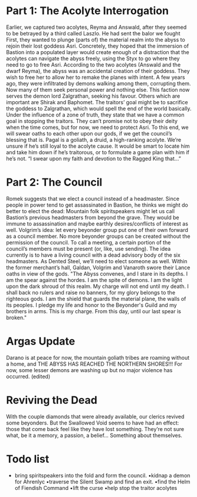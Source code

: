 # **Part 1: The Acolyte Interrogation** 
Earlier, we captured two acolytes, Reyma and Answald, after they seemed to be betrayed by a third called Laszlo. He had sent the balor we fought First, they wanted to plunge (parts of) the material realm into the abyss to rejoin their lost goddess Asri. Concretely, they hoped that the immersion of Bastion into a populated layer would create enough of a distraction that the acolytes can navigate the abyss freely, using the Styx to go where they need to go to free Asri. According to the two acolytes (Answald and the dwarf Reyma), the abyss was an accidental creation of their goddess. They wish to free her to allow her to remake the planes with intent. A few years ago, they were infiltrated by demons walking among them, corrupting them. Now many of them seek personal power and nothing else. This faction now serves the demon lord Zalgrathan, seeking his favour. Others which are important are Shirak and Baphomet. The traitors’ goal might be to sacrifice the goddess to Zalgrathan, which would spell the end of the world basically. Under the influence of a zone of truth, they state that we have a common goal in stopping the traitors. They can’t promise not to obey their deity when the time comes, but for now, we need to protect Asri. To this end, we will swear oaths to each other upon our gods, if we get the council’s blessing that is. Pagal is a goliath, a druid, a high-ranking acolyte. We’re unsure if he’s still loyal to the acolyte cause. It would be smart to locate him and take him down if he’s traitorous, or to formulate a game plan with him if he’s not. “I swear upon my faith and devotion to the Ragged King that…”
# **Part 2: The Council** 
Romek suggests that we elect a council instead of a headmaster. Since people in power tend to get assassinated in Bastion, he thinks we might do better to elect the dead: Mountain folk spiritspeakers might let us call Bastion’s previous headmasters from beyond the grave. They would be immune to assassination and maybe earthly desires/conflicts of interest as well. Volgrim’s idea: let every beyonder group put one of their own forward as a council member. No more beyonder groups can be created without the permission of the council. To call a meeting, a certain portion of the council’s members must be present (or, like, use sending). The idea currently is to have a living council with a dead advisory body of the six headmasters. As Dented Steel, we’ll need to elect someone as well. Within the former merchant’s hall, Galdan, Volgrim and Vanaroth swore their Lance oaths in view of the gods. "The Abyss convenes, and I stare in its depths. I am the spear against the hordes. I am the spite of demons. I am the light upon the dark shroud of this realm. My charge will not end until my death. I shall back no rulers and raise no banners, for my glory belongs to the righteous gods. I am the shield that guards the material plane, the walls of its peoples. I pledge my life and honor to the Beyonder's Guild and my brothers in arms. This is my charge. From this day, until our last spear is broken."

# **Argas Update** 
Darano is at peace for now, the mountain goliath tribes are roaming without a home, and THE ABYSS HAS REACHED THE NORTHERN SHORES!!! For now, some lesser demons are washing up but no major violence has occurred. (edited)
# **Reviving the Dead** 
With the couple diamonds that were already available, our clerics revived some beyonders. But the Swallowed Void seems to have had an effect: those that come back feel like they have lost something. They’re not sure what, be it a memory, a passion, a belief… Something about themselves.

# **Todo list** 
- bring spiritspeakers into the fold and form the council. •kidnap a demon for Ahrenlyc •traverse the Silent Swamp and find an exit. •find the Helm of Fiendish Command •lift the curse •help stop the traitor acolytes